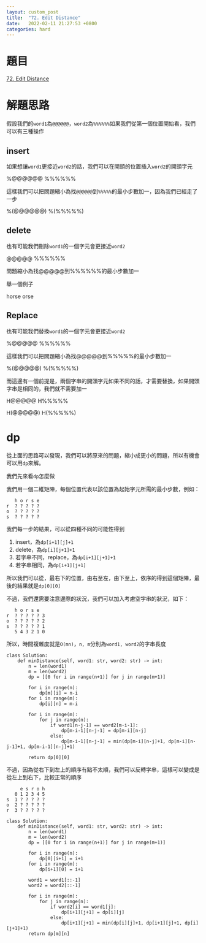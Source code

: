 ```yaml
---
layout: custom_post
title:  "72. Edit Distance"
date:   2022-02-11 21:27:53 +0800
categories: hard
---
```


# 題目

[72. Edit Distance](https://leetcode.com/problems/edit-distance)

# 解題思路

假設我們的`word1`為`@@@@@@`，`word2`為`%%%%%%`如果我們從第一個位置開始看，我們可以有三種操作

## insert

如果想讓`word1`更接近`word2`的話，我們可以在開頭的位置插入`word2`的開頭字元

%@@@@@@
%%%%%%

這樣我們可以把問題縮小為找`@@@@@@`到`%%%%%`的最小步數加一，因為我們已經走了一步

%(@@@@@@)
%(%%%%%)

## delete

也有可能我們刪除`word1`的一個字元會更接近`word2`

@@@@@
%%%%%%

問題縮小為找@@@@@到%%%%%%的最小步數加一

舉一個例子

horse
orse

## Replace

也有可能我們替換`word1`的一個字元會更接近`word2`

%@@@@@
%%%%%%

這樣我們可以把問題縮小為找@@@@@到%%%%%的最小步數加一

%(@@@@@)
%(%%%%%)

而這邊有一個前提是，兩個字串的開頭字元如果不同的話，才需要替換，如果開頭字串是相同的，我們就不需要加一

H@@@@@
H%%%%%

H(@@@@@)
H(%%%%%)

# dp

從上面的思路可以發現，我們可以將原來的問題，縮小成更小的問題，所以有機會可以用`dp`來解。

我們先來看`dp`怎麼做

我們用一個二維矩陣，每個位置代表以該位置為起始字元所需的最小步數，例如：

       h o r s e
    r  ? ? ? ? ?
    o  ? ? ? ? ?
    s  ? ? ? ? ?

我們每一步的結果，可以從四種不同的可能性得到

1. insert，為`dp[i+1][j]+1`
2. delete，為`dp[i][j+1]+1`
3. 若字串不同，replace，為`dp[i+1][j+1]+1`
4. 若字串相同，為`dp[i+1][j+1]`

所以我們可以從，最右下的位置，由右至左，由下至上，依序的得到這個矩陣，最後的結果就是`dp[0][0]`

不過，我們還需要注意邊際的狀況，我們可以加入考慮空字串的狀況，如下：

       h o r s e
    r  ? ? ? ? ? 3
    o  ? ? ? ? ? 2
    s  ? ? ? ? ? 1
       5 4 3 2 1 0

所以，時間複雜度就是`O(mn)`，`n, m`分別為`word1, word2`的字串長度

```python3
class Solution:
    def minDistance(self, word1: str, word2: str) -> int:
        n = len(word1)
        m = len(word2)
        dp = [[0 for i in range(n+1)] for j in range(m+1)]

        for i in range(n):
            dp[m][i] = n-i
        for i in range(m):
            dp[i][n] = m-i

        for i in range(m):
            for j in range(n):
                if word1[n-j-1] == word2[m-i-1]:
                    dp[m-i-1][n-j-1] = dp[m-i][n-j]
                else:
                    dp[m-i-1][n-j-1] = min(dp[m-i][n-j]+1, dp[m-i][n-j-1]+1, dp[m-i-1][n-j]+1)

        return dp[0][0]

```

不過，因為從右下到左上的順序有點不太順，我們可以反轉字串，這樣可以變成是從左上到右下，比較正常的順序

         e s r o h 
       0 1 2 3 4 5   
    s  1 ? ? ? ? ?
    o  2 ? ? ? ? ?
    r  3 ? ? ? ? ?
    
```python3=
class Solution:
    def minDistance(self, word1: str, word2: str) -> int:
        n = len(word1)
        m = len(word2)
        dp = [[0 for i in range(n+1)] for j in range(m+1)]

        for i in range(n):
            dp[0][i+1] = i+1
        for i in range(m):
            dp[i+1][0] = i+1

        word1 = word1[::-1]
        word2 = word2[::-1]

        for i in range(m):
            for j in range(n):
                if word2[i] == word1[j]:
                    dp[i+1][j+1] = dp[i][j]
                else:
                    dp[i+1][j+1] = min(dp[i][j]+1, dp[i+1][j]+1, dp[i][j+1]+1)
        return dp[m][n]
```

